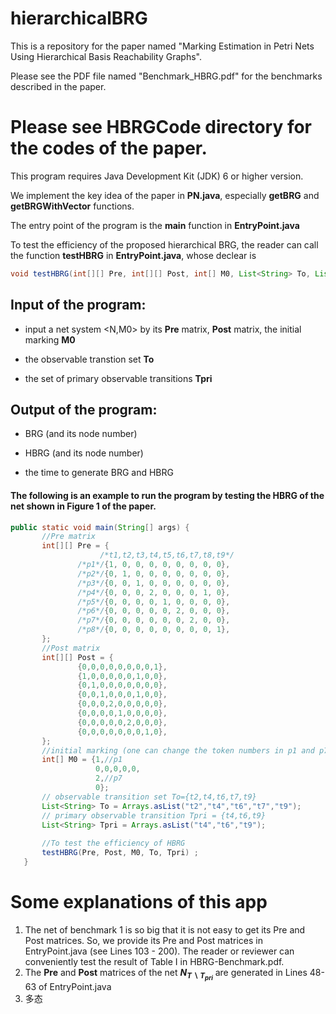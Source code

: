 # hierarchicalBRG

This is a repository for the paper named "Marking Estimation in Petri Nets Using Hierarchical Basis
Reachability Graphs".


Please see the PDF file named "Benchmark_HBRG.pdf" for the benchmarks described in the paper.

<h1>Please see HBRGCode directory for the codes of the paper.</h1>  

This program requires Java Development Kit (JDK) 6 or higher version.

We implement the key idea of the paper in <B>PN.java</B>, especially <B>getBRG</B> and <B>getBRGWithVector</B> functions.

The entry point of the program is the <B>main</B> function in <B>EntryPoint.java</B>

To test the efficiency of the proposed hierarchical BRG, the reader can call the function <B>testHBRG</B> in <B>EntryPoint.java</B>, whose declear is

```java
void testHBRG(int[][] Pre, int[][] Post, int[] M0, List<String> To, List<String> Tpri)
```

  ## Input of the program:
  * input a net system <N,M0> by its <B>Pre</B> matrix, <B>Post</B> matrix, the initial marking <B>M0</B>
  - the observable transtion set <B>To</B>
  * the set of primary observable transitions <B>Tpri</B>
  
 ## Output of the program:
 * BRG (and its node number)
 - HBRG (and its node number)
 * the time to generate BRG and HBRG
 
 #### The following is an example to run the program by testing the HBRG of the net shown in Figure 1 of the paper.
 ```java
public static void main(String[] args) {
		//Pre matrix
		int[][] Pre = {
				     /*t1,t2,t3,t4,t5,t6,t7,t8,t9*/
				/*p1*/{1, 0, 0, 0, 0, 0, 0, 0, 0},
				/*p2*/{0, 1, 0, 0, 0, 0, 0, 0, 0},
				/*p3*/{0, 0, 1, 0, 0, 0, 0, 0, 0},
				/*p4*/{0, 0, 0, 2, 0, 0, 0, 1, 0},
				/*p5*/{0, 0, 0, 0, 1, 0, 0, 0, 0},
				/*p6*/{0, 0, 0, 0, 0, 2, 0, 0, 0},
				/*p7*/{0, 0, 0, 0, 0, 0, 2, 0, 0},
				/*p8*/{0, 0, 0, 0, 0, 0, 0, 0, 1},
		};
		//Post matrix
		int[][] Post = {
				{0,0,0,0,0,0,0,0,1},
				{1,0,0,0,0,0,1,0,0},
				{0,1,0,0,0,0,0,0,0},
				{0,0,1,0,0,0,1,0,0},
				{0,0,0,2,0,0,0,0,0},
				{0,0,0,0,1,0,0,0,0},
				{0,0,0,0,0,2,0,0,0},
				{0,0,0,0,0,0,0,1,0},
		};
		//initial marking (one can change the token numbers in p1 and p7)
		int[] M0 = {1,//p1
		            0,0,0,0,0,
		            2,//p7
		            0};
		// observable transition set To={t2,t4,t6,t7,t9}
		List<String> To = Arrays.asList("t2","t4","t6","t7","t9");
		// primary observable transition Tpri = {t4,t6,t9}
		List<String> Tpri = Arrays.asList("t4","t6","t9");
		
		//To test the efficiency of HBRG
		testHBRG(Pre, Post, M0, To, Tpri) ;
	}
```
 # Some explanations of this app
1. The net of benchmark 1 is so big that it is not easy to get its Pre and Post matrices. So, we provide its Pre and Post matrices in EntryPoint.java (see Lines 103 - 200). The reader or reviewer can conveniently test the result of Table I in HBRG-Benchmark.pdf.
2. The <B>Pre</B> and <B>Post</B> matrices of the net <B>$N_{T\backslash T_{pri}}$</B> are generated in Lines 48-63 of EntryPoint.java
3. 多态
